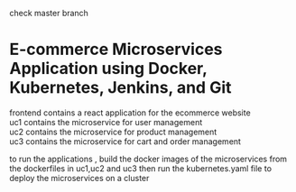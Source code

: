 check master branch

# E-commerce Microservices Application using Docker, Kubernetes, Jenkins, and Git

frontend contains a react application for the ecommerce website <br/>
uc1 contains the microservice for user management <br/>
uc2 contains the microservice for product management <br/>
uc3 contains the microservice for cart and order management <br/>

to run the applications , build the docker images of the microservices from the dockerfiles in uc1,uc2 and uc3 then run the kubernetes.yaml file to deploy the microservices on a cluster
